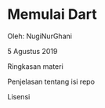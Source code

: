 # Memulai Dart
 Oleh: NugiNurGhani

 5 Agustus 2019

 Ringkasan materi

 Penjelasan tentang isi repo

 Lisensi